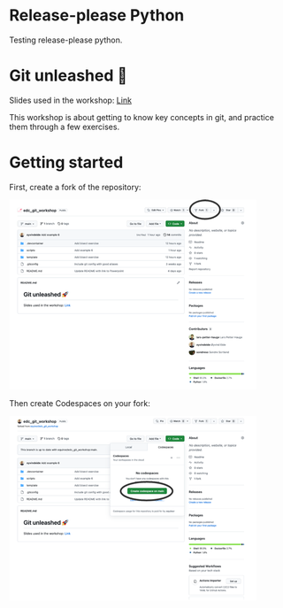 # Release-please Python
Testing release-please python.

# Git unleashed 🚀

Slides used in the workshop: [Link](https://statoilsrm-my.sharepoint.com/:p:/g/personal/sonso_equinor_com/EQJAd1ZDYw5LkZeWsH4OFUkBuichpQyDGU_J910c0sQtlA?e=om9bGp) 

This workshop is about getting to know key concepts in git, and practice
them through a few exercises.

# Getting started

First, create a fork of the repository:

![img_2.png](create_fork.png)

Then create Codespaces on your fork:

![img_3.png](create_codespace.png)